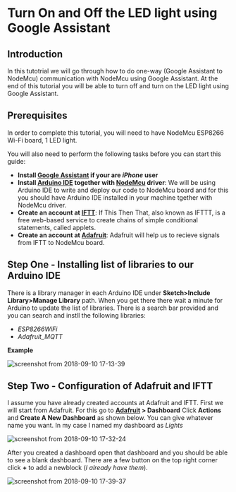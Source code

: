 # Turn On and Off the LED light using Google Assistant 

## Introduction 
In this tutotrial we will go through how to do one-way (Google Assistant to NodeMcu) communication with NodeMcu using Google Assistant. At the end of this tutorial you will be able to turn off and turn on the LED light using Google Assistant.  

## Prerequisites
In order to complete this tutorial, you will need to have NodeMcu ESP8266 Wi-Fi board, 1 LED light.

You will also need to perform the following tasks before you can start this guide:
- **Install [Google Assistant](https://itunes.apple.com/us/app/google-assistant/id1220976145?mt=8) if your are _iPhone_ user**
- **Install [Arduino IDE](https://www.arduino.cc/en/Main/Software) together with [NodeMcu](https://github.com/nodemcu/nodemcu-devkit/tree/master/Drivers) driver**: We will be using Arduino IDE to write and deploy our code to NodeMcu board and for this you should have Arduino IDE installed in your machine tgether with NodeMcu driver. 
- **Create an account at [IFTT](https://ifttt.com/)**: If This Then That, also known as IFTTT, is a free web-based service to create chains of simple conditional statements, called applets.
- **Create an account at [Adafruit](https://io.adafruit.com/)**: Adafruit will help us to recieve signals from IFTT to NodeMcu board. 

## Step One - Installing list of libraries to our Arduino IDE
There is a library manager in each Arduino IDE under **Sketch>Include Library>Manage Library** path. When you get there there wait a minute for Arduino to update the list of libraries. There is a search bar provided and you can search and instll the following libraries: 
- _ESP8266WiFi_
- _Adafruit_MQTT_

**Example**

![screenshot from 2018-09-10 17-13-39](https://user-images.githubusercontent.com/33327894/45288712-e9715d80-b51d-11e8-80a1-7a139485eedf.jpg)

## Step Two - Configuration of Adafruit and IFTT 
I assume you have already created accounts at Adafruit and IFTT. First we will start from Adafruit. 
For this go to **[Adafruit](https://io.adafruit.com) > Dashboard** Click **Actions** and **Create A New Dashboard** as shown below. You can give whatever name you want. In my case I named my dashboard as *Lights*

![screenshot from 2018-09-10 17-32-24](https://user-images.githubusercontent.com/33327894/45289499-e2e3e580-b51f-11e8-88b2-538c2835a237.jpg)

After you created a dashboard open that dashboard and you should be able to see a blank dashboard. There are a few button on the top right corner click **+** to add a newblock (*I already have them*). 

![screenshot from 2018-09-10 17-39-37](https://user-images.githubusercontent.com/33327894/45289790-a1a00580-b520-11e8-808b-e08815a2777c.jpg)





